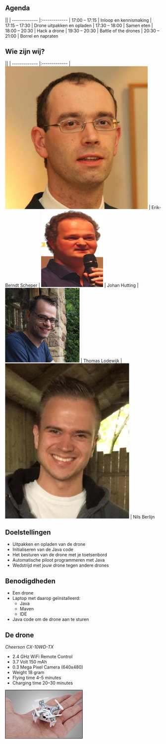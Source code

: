 ## Agenda

||
| ------------- |:-------------
| 17:00 – 17:15 | Inloop en kennismaking
| 17:15 – 17:30 | Drone uitpakken en opladen
| 17:30 – 18:00 | Samen eten
| 18:00 – 20:30 | Hack a drone
| 19:30 – 20:30 | Battle of the drones
| 20:30 – 21:00 | Borrel en napraten


## Wie zijn wij?

||
| ------------- |:-------------
| ![headshot](images/us/erik-berndt.jpg) | Erik-Berndt Scheper <!-- .element: style="vertical-align: middle;" -->
| ![headshot](images/us/johanhutting.png) | Johan Hutting    <!-- .element: style="vertical-align: middle;" -->
| ![headshot](images/us/thomas.png)      | Thomas Lodewijk     <!-- .element: style="vertical-align: middle;" -->
| ![headshot](images/us/nils.jpg)      | Nils Berlijn    <!-- .element: style="vertical-align: middle;" -->


## Doelstellingen

- Uitpakken en opladen van de drone
- Initialiseren van de Java code
- Het besturen van de drone met je toetsenbord
- Automatische piloot programmeren met Java
- Wedstrijd met jouw drone tegen andere drones


## Benodigdheden

- Een drone
- Laptop met daarop geïnstalleerd:
  - Java
  - Maven
  - IDE
- Java code om de drone aan te sturen


## De drone

*Cheerson CX-10WD-TX*

- 2.4 GHz WiFi Remote Control
- 3.7 Volt 150 mAh
- 0.3 Mega Pixel Camera (640x480)
- Weight 18 gram
- Flying time 4–5 minutes
- Charging time 20–30 minutes

![logo](images/CW-10wd-tx-drone.jpg)
